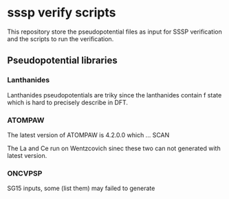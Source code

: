# sssp verify scripts

This repository store the pseudopotential files as input for SSSP verification and the scripts to run the verification.

## Pseudopotential libraries 

### Lanthanides

Lanthanides pseudopotentials are triky since the lanthanides contain f state which is hard to precisely describe in DFT. 

### ATOMPAW 

The latest version of ATOMPAW is 4.2.0.0 which ... SCAN

The La and Ce run on Wentzcovich sinec these two can not generated with latest version.

### ONCVPSP

SG15 inputs, some (list them) may failed to generate